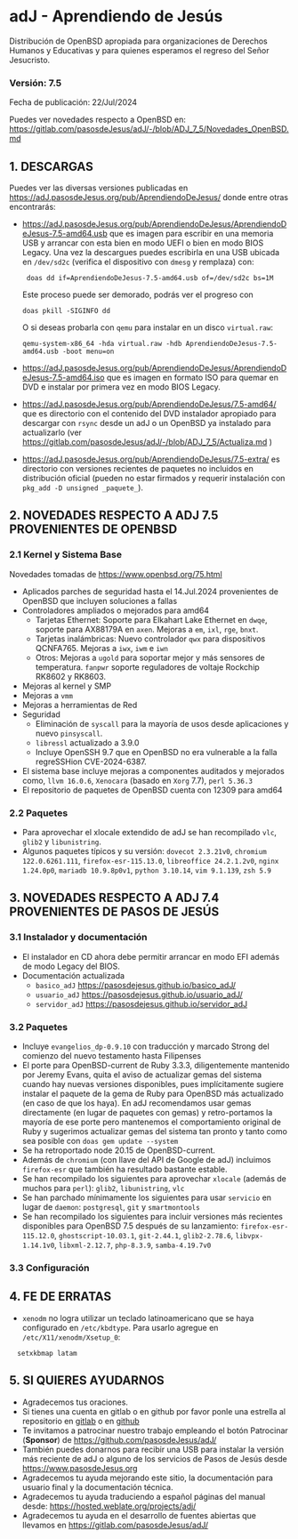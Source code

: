 # adJ - Aprendiendo de Jesús

Distribución de OpenBSD apropiada para organizaciones de Derechos Humanos
y Educativas y para quienes esperamos el regreso del Señor Jesucristo.

### Versión: 7.5
Fecha de publicación: 22/Jul/2024

Puedes ver novedades respecto a OpenBSD en:
  <https://gitlab.com/pasosdeJesus/adJ/-/blob/ADJ_7_5/Novedades_OpenBSD.md>

## 1. DESCARGAS

Puedes ver las diversas versiones publicadas en
<https://adJ.pasosdeJesus.org/pub/AprendiendoDeJesus/> donde entre otras
encontrarás:

* <https://adJ.pasosdeJesus.org/pub/AprendiendoDeJesus/AprendiendoDeJesus-7.5-amd64.usb>
  que es imagen para escribir en una memoria USB y arrancar con esta bien en
  modo UEFI o bien en modo BIOS Legacy. Una vez
  la descargues puedes escribirla en una USB ubicada en `/dev/sd2c`
  (verifica el dispositivo con `dmesg` y remplaza) con:

       doas dd if=AprendiendoDeJesus-7.5-amd64.usb of=/dev/sd2c bs=1M

  Este proceso puede ser demorado, podrás ver el progreso con

      doas pkill -SIGINFO dd

  O si deseas probarla con `qemu` para instalar en un disco `virtual.raw`:

      qemu-system-x86_64 -hda virtual.raw -hdb AprendiendoDeJesus-7.5-amd64.usb -boot menu=on

* <https://adJ.pasosdeJesus.org/pub/AprendiendoDeJesus/AprendiendoDeJesus-7.5-amd64.iso>
  que es imagen en formato ISO para quemar en DVD e instalar por primera vez
  en modo BIOS Legacy.

* <https://adJ.pasosdeJesus.org/pub/AprendiendoDeJesus/7.5-amd64/>
  que es directorio con el contenido del DVD instalador apropiado para 
  descargar con `rsync` desde un adJ o un OpenBSD ya instalado para 
  actualizarlo (ver
  <https://gitlab.com/pasosdeJesus/adJ/-/blob/ADJ_7_5/Actualiza.md> )

* <https://adJ.pasosdeJesus.org/pub/AprendiendoDeJesus/7.5-extra/>
  es directorio con versiones recientes de paquetes no incluidos en
  distribución oficial (pueden no estar firmados y requerir instalación con
  `pkg_add -D unsigned _paquete_`).

## 2. NOVEDADES RESPECTO A ADJ 7.5 PROVENIENTES DE OPENBSD

### 2.1 Kernel y Sistema Base

Novedades tomadas de <https://www.openbsd.org/75.html>

* Aplicados parches de seguridad hasta el 14.Jul.2024 provenientes de
  OpenBSD que incluyen soluciones a fallas
* Controladores ampliados o mejorados para amd64
  * Tarjetas Ethernet: Soporte para Elkahart Lake Ethernet en `dwqe`,
    soporte para AX88179A en `axen`. Mejoras a `em`, `ixl`, `rge`,
    `bnxt`.
  * Tarjetas inalámbricas: Nuevo controlador `qwx` para dispositivos 
    QCNFA765. Mejoras a `iwx`, `iwm` e `iwn`
  * Otros: Mejoras a `ugold` para soportar mejor y más sensores de 
    temperatura. `fanpwr` soporte reguladores de voltaje Rockchip RK8602 y
    RK8603.
* Mejoras al kernel y SMP
* Mejoras a `vmm`
* Mejoras a herramientas de Red
* Seguridad
  * Eliminación de `syscall` para la mayoría de usos
    desde aplicaciones  y nuevo `pinsyscall`.
  * `libressl` actualizado a 3.9.0
  * Incluye OpenSSH 9.7 que en OpenBSD no era vulnerable a la falla 
    regreSSHion CVE-2024-6387.
* El sistema base incluye mejoras a componentes auditados y mejorados
  como, `llvm 16.0.6`,  `Xenocara` (basado en `Xorg` 7.7),
  `perl 5.36.3`
* El repositorio de paquetes de OpenBSD cuenta con 12309 para amd64


### 2.2 Paquetes

* Para aprovechar el xlocale extendido de adJ se han recompilado
  `vlc`, `glib2` y `libunistring`.
* Algunos paquetes típicos y su versión: `dovecot 2.3.21v0`,
  `chromium 122.0.6261.111`, `firefox-esr-115.13.0`,
  `libreoffice 24.2.1.2v0`,
  `nginx 1.24.0p0`, `mariadb 10.9.8p0v1`,
  `python 3.10.14`, `vim 9.1.139`, `zsh 5.9`


## 3. NOVEDADES RESPECTO A ADJ 7.4 PROVENIENTES DE PASOS DE JESÚS

### 3.1 Instalador y documentación

* El instalador en CD ahora debe permitir arrancar en modo EFI además
  de modo Legacy del BIOS.
* Documentación actualizada
  * `basico_adJ`
    <https://pasosdejesus.github.io/basico_adJ/>
  * `usuario_adJ`
    <https://pasosdejesus.github.io/usuario_adJ/>
  * `servidor_adJ`
    <https://pasosdejesus.github.io/servidor_adJ>

### 3.2 Paquetes

* Incluye `evangelios_dp-0.9.10` con traducción y marcado Strong del
  comienzo del nuevo testamento hasta Filipenses
* El porte para OpenBSD-current de Ruby 3.3.3, diligentemente mantenido
  por Jeremy Evans, quita el aviso de actualizar gemas del sistema cuando
  hay nuevas versiones disponibles, pues implícitamente sugiere instalar el
  paquete de la gema de Ruby para OpenBSD más actualizado 
  (en caso de que los haya).
  En adJ recomendamos usar gemas directamente (en lugar de paquetes con gemas)
  y  retro-portamos la mayoría de ese porte pero mantenemos el
  comportamiento original de Ruby y sugerimos actualizar gemas del
  sistema tan pronto y tanto como sea posible con
  `doas gem update --system`
* Se ha retroportado node 20.15 de OpenBSD-current.
* Además de `chromium` (con llave del API de Google de adJ) incluimos 
  `firefox-esr` que también ha resultado bastante estable.
* Se han recompilado los siguientes para aprovechar `xlocale` (además de muchos
  para `perl`): `glib2`, `libunistring`, `vlc`
* Se han parchado mínimamente los siguientes para usar `servicio` en lugar
  de `daemon`: `postgresql`, `git` y `smartmontools`
* Se han recompilado los siguientes para incluir versiones más recientes
  disponibles para OpenBSD 7.5 después de su lanzamiento:
  `firefox-esr-115.12.0`, `ghostscript-10.03.1`, `git-2.44.1`, `glib2-2.78.6`, 
  `libvpx-1.14.1v0`, `libxml-2.12.7`, `php-8.3.9`, `samba-4.19.7v0`

### 3.3 Configuración

## 4. FE DE ERRATAS

- `xenodm` no logra utilizar un teclado latinoamericano que se haya
  configurado en `/etc/kbdtype`.  Para usarlo
  agregue en `/etc/X11/xenodm/Xsetup_0`:
```
  setxkbmap latam
```

## 5. SI QUIERES AYUDARNOS

* Agradecemos tus oraciones.
* Si tienes una cuenta en gitlab o en github por favor ponle una estrella al
  repositorio en [gitlab](https://gitlab.com/pasosdeJesus/adJ) o
  en [github](https://github.com/pasosdeJesus/adJ/)
* Te invitamos a patrocinar nuestro trabajo empleando el botón
  Patrocinar (__Sponsor__) de <https://github.com/pasosdeJesus/adJ/>
* También puedes donarnos para recibir una USB para instalar la
  versión más reciente de adJ o alguno de los servicios de Pasos
  de Jesús desde <https://www.pasosdeJesus.org>
* Agradecemos tu ayuda mejorando este sitio, la documentación
  para usuario final y la documentación técnica.
* Agradecemos tu ayuda traduciendo a español páginas del
  manual desde: <https://hosted.weblate.org/projects/adj/>
* Agradecemos tu ayuda en el desarrollo de fuentes abiertas que llevamos
  en <https://gitlab.com/pasosdeJesus/adJ/>

